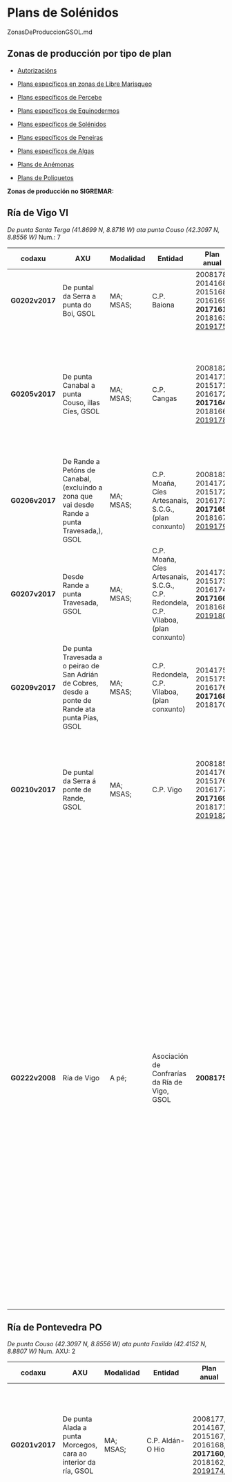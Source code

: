 # Plans de Solénidos

ZonasDeProduccionGSOL.md


## Zonas de producción por tipo de plan

* [Autorizacións](ZonasDeProduccionAAUT.md)

* [Plans específicos en zonas de Libre Marisqueo](ZonasDeProduccionBESP.md)

* [Plans específicos de Percebe](ZonasDeProduccionDPER.md)

* [Plans específicos de Equinodermos](ZonasDeProduccionFEQD.md)

* [Plans específicos de Solénidos](ZonasDeProduccionGSOL.md)

* [Plans específicos de Peneiras](ZonasDeProduccionHPEN.md)

* [Plans específicos de Algas](ZonasDeProduccionIALG.md)

* [Plans de Anémonas](ZonasDeProduccionJANE.md)

* [Plans de Poliquetos](ZonasDeProduccionKPOL.md)


__Zonas de producción no SIGREMAR:__


## Ría de Vigo VI

 _De punta Santa Terga (41.8699 N, 8.8716 W) ata punta Couso (42.3097 N, 8.8556 W)_ Num.: 7 


|codaxu|AXU|Modalidad|Entidad|Plan anual|SIGREMAR 20017|
|------|---|---------|-------|----------|--------------|
|__G0202v2017__|De puntal da Serra a punta do Boi, GSOL|MA; MSAS;|C.P. Baiona|2008178, 2014168, 2015168, 2016169, __2017161__, 2018163, [2019175](https://galirema.wikia.org/es/wiki/Pexma2019GSOL175),|(VI-106), (VI-107), (VI-108), (VI-109),|
|__G0205v2017__|De punta Canabal a punta Couso, illas Cíes, GSOL|MA; MSAS;|C.P. Cangas|2008182, 2014171, 2015171, 2016172, __2017164__, 2018166, [2019178](https://galirema.wikia.org/es/wiki/Pexma2019GSOL178),|(EQK), (EQI),: (VI-089), (VI-091), (VI-094), (VI-088), (VI-095), (VI-093), (VI-178), (VI-079), (VI-092),; (EQK), (EQI),: (VI-090),;|
|__G0206v2017__|De Rande a Petóns de Canabal, (excluíndo a zona que vai desde Rande a punta Travesada,), GSOL|MA; MSAS;|C.P. Moaña, Cíes Artesanais, S.C.G., (plan conxunto)|2008183, 2014172, 2015172, 2016173, __2017165__, 2018167, [2019179](https://galirema.wikia.org/es/wiki/Pexma2019GSOL179),|(VI-152), (VI-153), (VI-160), (VI-154), (VI-155), (VI-156), (VI-157), (VI-158), (VI-159),|
|__G0207v2017__|Desde Rande a punta Travesada, GSOL|MA; MSAS;|C.P. Moaña, Cíes Artesanais, S.C.G., C.P. Redondela, C.P. Vilaboa, (plan conxunto)|2014173, 2015173, 2016174, __2017166__, 2018168, [2019180](https://galirema.wikia.org/es/wiki/Pexma2019GSOL180),|Desde Rande a punta Travesada,|
|__G0209v2017__|De punta Travesada a o peirao de San Adrián de Cobres, desde a ponte de Rande ata punta Pías, GSOL|MA; MSAS;|C.P. Redondela, C.P. Vilaboa, (plan conxunto)|2014175, 2015175, 2016176, __2017168__, 2018170,|(VI-240), (VI-242),|
|__G0210v2017__|De puntal da Serra á ponte de Rande, GSOL|MA; MSAS;|C.P. Vigo|2008185, 2014176, 2015176, 2016177, __2017169__, 2018171, [2019182](https://galirema.wikia.org/es/wiki/Pexma2019GSOL182),|(EQK): (VI-069), (VI-549), (VI-550), (VI-551), (VI-552), (VI-548), (VI-070), (VI-068), (VI-579), (EQI): (VI-067), (VI-547),|
|__G0222v2008__|Ría de Vigo|A pé;|Asociación de Confrarías da Ría de Vigo, GSOL|__2008175__,|Cabo Estai, Toubiña, Toralla, Canido, Bouzas, Rochas, Area Longa, A Portela, Cesantes, punta do Cabo, Estralo, O Cunchido, Aradoiro, Maceira, Carballal, Covas, Cabalo, río Maior, Río do Porco, Malvinas, Río do Medio, Coelleira, Area Nova, Cabanas, Calera, Domaio, Borna, Meira, A Xunqueira, O Con, Tirán, Illa dos Ratos, Chapela, A Guía, Rande, Cedeira, A Barra, Sobreiro, Illa San Simón, Cobreiro, Estralo, Puntal, río Alvedosas, río Paredes, Deilán, Santo Adrán,|

 

## Ría de Pontevedra PO

 _De punta Couso (42.3097 N, 8.8556 W) ata punta Faxilda (42.4152 N, 8.8807 W)_ Num. AXU: 2


|codaxu|AXU|Modalidad|Entidad|Plan anual|SIGREMAR 20017|
|------|---|---------|-------|----------|--------------|
|__G0201v2017__|De punta Alada a punta Morcegos, cara ao interior da ría, GSOL|MA; MSAS;|C.P. Aldán-O Hio|2008177, 2014167, 2015167, 2016168, __2017160__, 2018162, [2019174](https://galirema.wikia.org/es/wiki/Pexma2019GSOL174),|(PO-156), (PO-155), (PO-154), (PO-153), (PO-152), (PO-191), (PO-151), (PO-150), (PO-149), (PO-148), (PO-147), (PO-146), (PO-145), (PO-144),|
|__G0203v2017__|De punta Faxilda a punta Morcegos, illa de Ons, illa de Onza, GSOL|MA; MSAS;|C.P. Bueu, C.P. Lourizán, C.P. Marín, C.P. Pontevedra, C.P. Portonovo, C.P. Raxó, C.P. Sanxenxo, (plan conxunto)|2008179, 2014169, 2015169, 2016170, __2017162__, 2018164, [2019176](https://galirema.wikia.org/es/wiki/Pexma2019GSOL176),|(EQK): (PO-040), (PO-045), (PO-046), (PO-048), (PO-050), (PO-051), (PO-053), (PO-054), (PO-055), (PO-056), (PO-057), (PO-058), (PO-062), (PO-016), (PO-059), (PO-065), (PO-061), (PO-015), (PO-067), (PO-069), (PO-070-I), (PO-070-II), (PO-070-III), (PO-077), (PO-078), (PO-079), (PO-080), (PO-081), (PO-082), (PO-083), (PO-087), (PO-088), (PO-089), (PO-090), (PO-108), (PO-091), (PO-094), (PO-095), (PO-097), (PO-098), (PO-099), (PO-100), (PO-101), (PO-102), (PO-103), (PO-104), (PO-105), (PO-106), (PO-107), (PO-110), (PO-111), (PO-112),; (EQI): (PO-035), (PO-036), (PO-037), (PO-038), (PO-039), (PO-041), (PO-042), (PO-043), (PO-044), (PO-049), (PO-068), (PO-066), (PO-071-I), (PO-071-II), (PO-071-III), (PO-084), (PO-085), (PO-092), (PO-093), (PO-096),;|



## Ría de Arousa AR

 _De punta Faxilda (42.4152 N, 8.8807 W) ata praia de Catia (42.261 N, 9.0554 W)_ Num.: 12 


|codaxu|AXU|Modalidad|Entidad|Plan anual|SIGREMAR 20017|
|------|---|---------|-------|----------|--------------|
|__G0188v2017__|De punta Galduario a punta Corna, arrecife de Aroñe, de punta Galduario a punta Peralto, GSOL|MA; MSAS;|C.P. A Pobra do Caramiñal|2008156, 2014151, 2015152, 2016154, __2017147__, 2018149, [2019160](https://galirema.wikia.org/es/wiki/Pexma2019GSOL160),|(AR-137-I), (AR-137-II), (AR-268), (AR-287), (AR-288), (AR-139),|
|__G0189v2017__|Zonas de autorización C.P. Aguiño, GSOL|MA;|C.P. Aguiño|2008161, 2014152, 2015153, 2016155, __2017148__, 2018150, [2019161](https://galirema.wikia.org/es/wiki/Pexma2019GSOL161),|(AR-210), (AR-212), (AR-213), (AR-211),|
|__G0190v2016__|Praia da Ladeira, zonas de libre marisqueo adxacentes ao ámbito dos plans das autorizacións das C.P. Carreira-Aguiño, C.P. Ribeira, GSOL|MA; MSAS;|C.P. Carreira-Aguiño, C.P. Ribeira, (plan conxunto)|2008162, 2014153, 2015154, __2016156__, 2017149, 2018151, [2019162](https://galirema.wikia.org/es/wiki/Pexma2019GSOL162),|(zonas de libre marisqueo da zona interna da Ría de Arousa, limítrofes coas autorizacións de ambas confrarías), (AR-316), (AR-302), Erbosa e Noro, (AR-297),|
|__G0191v2017__|De punta Peralto a punta Pedra Rubia, GSOL|MA;|C.P. Cabo de Cruz|2008157, 2014154, 2015155, 2016157, __2017150__, 2018152, [2019163](https://galirema.wikia.org/es/wiki/Pexma2019GSOL163),|(AR-127), (AR-128), (AR-129), (AR-130),|
|__G0197v2017__|Punta Aguiúncho, illote de Grades, punta da Corna, GSOL|MA;|C.P. Palmeira|2008172, 2014162, 2015163, 2016164, __2017156__, 2018158, [2019170](https://galirema.wikia.org/es/wiki/Pexma2019GSOL170),|(AR-065), (AR-066), (AR-067),|
|__G0199v2017__|Zonas de autorización C.P. Ribeira: bancos de Coroso-Río, Grande-Río Azor, Insua-Airó, Castiñeiras, GSOL|MA;|C.P. Ribeira|2008174, 2014165, 2015165, 2016166, __2017158__, 2018160, [2019172](https://galirema.wikia.org/es/wiki/Pexma2019GSOL172),|(AR-205), (AR-201-I), (AR-201-II), (AR-209), (AR-198),|
|__G0200v2017__|Desde Sapeiras de Terra a punta Quilme, Areoso, Camallón, Roncadeiras, punta Testos, punta Niño do Corvo, Area Secada, punta Cabalo, GSOL|MA; MSAS;|C.P. A Illa de Arousa|2008176, 2014166, 2015166, 2016167, __2017159__, 2018161, [2019173](https://galirema.wikia.org/es/wiki/Pexma2019GSOL173),|(AR-052), (AR-051), (AR-332), (AR-333), (AR-334), (AR-056-II) (AR-059), (AR-056-I), (AR-324-I), (AR-324-II), (AR-050), (AR-049), (AR-058),|
|__G0204v2017__|Do Rego do Alcalde (Lañeiras de Fóra) á baliza de Orido, Arnela-Galiñeiro, Tragove, Tereixiñas, As Lobeiras, GSOL|MA; MSAS;|C.P. Cambados|2008181, 2014170, 2015170, 2016171, __2017163__, 2018165, [2019177](https://galirema.wikia.org/es/wiki/Pexma2019GSOL177),|(AR-253), (AR-254), (AR-255), (AR-016-1), (AR-016-2), (AR-256),|
|__G0208v2017__|Enseada da Lanzada (praia da Lanzada, praia de Area da Cruz, Raeiros,), praia da Mexilloeira, praia Area Grande, Carreiro-Barcelas, praia Area das Pipas, praia Area de Reboredo, Lombo de Rons-Migalliñás, Lombo das Sinas, enseada do Grove, GSOL|MA; MSAS;|C.P. O Grove|2008184, 2014174, 2015174, 2016175, __2017167__, 2018169, [2019181](https://galirema.wikia.org/es/wiki/Pexma2019GSOL181),|(AR-118), (AR-119), (AR-120), (AR-121), (AR-071), (AR-072), Praia do Carreiro, praia das Barcelas-Barreiriño, (AR-073), (AR-075), (AR-284), (AR-074), (AR-079), (AR-077), (AR-259),|
|__G0211v2017__|Entre o peirao de Corón e O Ariño, GSOL|MA;|C.P. Vilanova|2014177, 2015177, 2016178, __2017170__, 2018172, [2019183](https://galirema.wikia.org/es/wiki/Pexma2019GSOL183),|(AR-294), (AR-290), (AR-291), (AR-292), (AR-293),|
|__G0214v2014__|Praia da Corna|A pé;|C.P. Palmeira|2008171, __2014163__,|Praia da Corna|
|__G0223v2008__|Intermareal entre punta Tragove e Rego do Alcalde, co saco de Fefiñáns. Entre Ponte Castrelo e punta Barrelo. Entre o peirao de Cambados e a desembocadura do río Umia, GSOL|A pé;|C.P. Cambados|__2008180__,|"Intermareal entre punta Tragove e Rego do Alcalde, co saco de Fefiñáns, Entre Ponte Castrelo e punta Barrelo, Entre o peirao de Cambados e a desembocadura do río Umia,|



## Ría de Muros-Noia MN

 _De praia de Catia (42.261 N, 9.0554 W) ata punta Ínsua (42.771 N, 9.1266 W)_ Num.: 4 


|codaxu|AXU|Modalidad|Entidad|Plan anual|SIGREMAR 20017|
|------|---|---------|-------|----------|--------------|
|__G0195v2017__|De punta Insua a punta Uhía, GSOL|MA; MSAS;|C.P. Muros|2008170, 2014160, 2015161, 2016162, __2017154__, 2018156, 2019168,|(MN-012-I), (MN-012-II), (MN-013), (MN-014), (MN-015), (MN-016), (MN-017), (MN-060), (MN-080), (MN-081), (MN-082), (MN-083),|
|__G0196v2017__|Na costa norte, desde punta Uhía ata porto Siavo, incluíndo a cara interna da illa da Creba, exceptuando a zona portuaria, a zona dos asteleiros, a canle de navegación,; Na costa sur, desde punta Batuda ata punta Redondelo,; GSOL|MA; MSAS;|C.P. Noia|2014161, 2015162, 2016163, _2017155_, __2018157__, 2019169,|_(MN-048-I), (MN-048-II), (MN-048-III), (MN-018),_; (MN-048), (MN-102), (MN-103), (MN-018),|
|__G0198v2017__|De punta Batuda a río Sieira, GSOL|MA; MSAS;|C.P. Porto do Son, C.P. Portosín, (plan conxunto)  C.P. Noia, C.P. Muros (plan conxunto)|2008173, 2014164, 2015164, 2016165, __2017157__, 2018159, 2019171,|(MN-049), (MN-050), (MN-051), (MN-052), (MN-086), (MN-087),|
|__G0213v2015__|Praia de Abelleira, praia da Virxe e praia de Ventín, GSOL|A pé;|C.P. Muros|2008169, 2014159, __2015160__,|(MN-058), (MN-054), (MN-059),|



## Costa da Morte CM

 _De punta Ínsua (42.771 N, 9.1266 W) ata praia de Baldaio (43.292 N, 8.7016 W)_ Num.: 6 


|codaxu|AXU|Modalidad|Entidad|Plan anual|SIGREMAR 20017|
|------|---|---------|-------|----------|--------------|
|__G0192v2017__|De punta Sandía a punta Lago, enseada de Merexo, praia da Cruz, por fóra da praia de Mozogondón, GSOL|MA; MSAS;|C.P. Camariñas, C.P. Muxía, (plan conxunto)|2008159, 2014155, 2015156, 2016158, __2017151__, 2018153, 2019164,|(CM-033), (CM-036), (CM-035), (CM-034), (CM-037), (CM-038), (CM-146),|
|__G0193v2017__|Zona V: de cabo Touriñán a punta Insua, GSOL|MA; MSAS;|C.P. Fisterra, C.P. Corcubión, C.P. Lira, (plan conxunto)|2008165, 2014156, 2015157, 2016159, __2017152__, 2018154, 2019166,|(CM-060), (CM-061), (CM-062), (CM-063), (CM-065), (CM-066), (CM-067), (CM-068-1), (CM-068-2), (CM-069), (CM-142), (CM-143), (CM-057), (CM-056), (CM-059),|
|__G0194v2017__|Praia de Laxe, praia da Hermida, praia de Osmo, banco Riocobo, praia de Rebordelo. Do Alto da Facha a punta Cantero, do Alto da Facha a punta Menduiña, GSOL|MA; MSAS;|C.P. Laxe, C.P. Corme, (plan conxunto)|2008167, 2014158, 2015159, 2016161, __2017153__, 2018155, 2019167,|(CM-110), (CM-111), (CM-139), (CM-268), (CM-112), (CM-113), (CM-115), (CM-136), (CM-137),|
|__G0212v2016__|Praia de Sardiñeiro, praia de Langosteira, GSOL|A pé;|C.P. Fisterra|2008166, 2014157, 2015158, __2016160__,|(CM-083), (CM-081),|
|__G0217v2008__|De punta Lago a punta da Roda, enseada da Vasa,  GSOL|A pé;|C.P. Camariñas|__2008158__,|De punta Lago a punta da Roda, enseada da Vasa,|
|__G0219v2008__|Praias do Ézaro e Estorde, GSOL|A pé;|C.P. Corcubión|__2008163__,|Praias do Ézaro, praia de Estorde,|



## Coruña-Ferrol CF

 _De praia de Baldaio (43.292 N, 8.7016 W)  ata punta Frouxeira (43.62 N, 8.1893 W)_ Num.: 2 


|codaxu|AXU|Modalidad|Entidad|Plan anual|SIGREMAR 20017|
|------|---|---------|-------|----------|--------------|
|__G0221v2008__|Ámbito territorial da C.P. Miño, GSOL|A pé;|C.P. Miño|__2008168__,|Ámbito territorial da C.P. Miño,|
|__G0224v2019__|Ría da Coruña, GSOL|MA; MSAS;|C.P. A Coruña|__2019159__,|desde o banco de O Parrote a punta Bufadoiro,|



## Costa Lucense CL

  _De punta Frouxeira (43.62 N, 8.1893 W)  ata o rio EO (43.4721 N, 7.0566 W)_ Num.: 5


|codaxu|AXU|Modalidad|Entidad|Plan anual|SIGREMAR 20017|
|------|---|---------|-------|----------|--------------|
|__G0215v2008__|Bancos do Taro, Fondás, Fontorto, GSOL|A pé;|A.M. San Cosme de Barreiros-Foz|__2008154__,|Bancos do Taro, Fondás, Fontorto,|
|__G0216v2008__|Taro dos Chonos, Taro das Aceñas, Tesón, GSOL|A pé;|C.P. Ribadeo|__2008155__,|Taro dos Chonos, Taro das Aceñas, Tesón,|
|__G0218v2008__|Zonas de autorización C.P. Cariño,|A pé;|C.P. Cariño, GSOL|__2008160__,|Zonas de autorización C.P. Cariño,|
|__G0220v2008__|Zonas de autorización: enseada do Ladrido, Raias, Cano Cabalar e Mexilloal, GSOL|A pé;|C.P. Espasante|__2008164__,|enseada do Ladrido, Raias, Cano Cabalar, Mexilloal,|
|__G0225v2019__|Praia Magdalena, Area Miña Señora, punta Robaleira, GSOL|MSAS;|C.P. Cedeira|__2019165__,|Praia Magdalena, Area Miña Señora, punta Robaleira,|


[Indice](indicesZonasProduccion.md)



 [Sigremar]: https://goo.gl/glKrkM
 [plans anuais de explotación]: http://goo.gl/4k6J1
